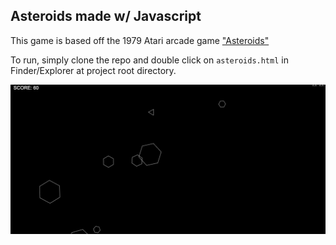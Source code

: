 ## Asteroids made w/ Javascript 

This game is based off the 1979 Atari arcade game ["Asteroids"](https://en.wikipedia.org/wiki/Asteroids_(video_game))

To run, simply clone the repo and double click on `asteroids.html` in Finder/Explorer at project root directory.

![Asteroids](./assets/asteroids.png?raw=true)
